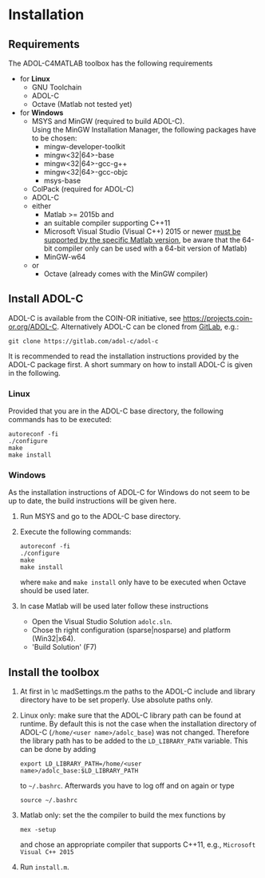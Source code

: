 Installation
============

Requirements
------------

The ADOL-C4MATLAB toolbox has the following requirements

- for **Linux**
  - GNU Toolchain
  - ADOL-C
  - Octave (Matlab not tested yet)
- for **Windows**
  - MSYS and MinGW (required to build ADOL-C).<br/>
    Using the MinGW Installation Manager, the following packages have to be chosen:
    - mingw-developer-toolkit
    - mingw<32|64>-base
    - mingw<32|64>-gcc-g++
    - mingw<32|64>-gcc-objc
    - msys-base
  - ColPack (required for ADOL-C)
  - ADOL-C
  - either
    - Matlab >= 2015b and
    - an suitable compiler supporting C++11 
    - Microsoft Visual Studio (Visual C++) 2015 or newer [must be supported by the specific Matlab version](https://de.mathworks.com/support/sysreq/previous_releases.html), be aware that the 64-bit compiler only can be used with a 64-bit version of Matlab)
    - MinGW-w64
  - or
    - Octave (already comes with the MinGW compiler)

Install ADOL-C
--------------

ADOL-C is available from the COIN-OR initiative, see https://projects.coin-or.org/ADOL-C. Alternatively ADOL-C can be cloned from [GitLab](https://gitlab.com/adol-c/adol-c), e.g.:

	git clone https://gitlab.com/adol-c/adol-c

It is recommended to read the installation instructions provided by the ADOL-C package first. A short summary on how to install ADOL-C is given in the following.

### Linux

Provided that you are in the ADOL-C base directory, the following commands has to be executed:

    autoreconf -fi
    ./configure
    make
    make install


### Windows

As the installation instructions of ADOL-C for Windows do not seem to be up to date, the build instructions will be given here.

1. Run MSYS and go to the ADOL-C base directory.
2. Execute the following commands:
   
   ```
   autoreconf -fi
   ./configure
   make
   make install
   ```

   where `make` and `make install` only have to be executed when Octave should be used later.
3. In case Matlab will be used later follow these instructions
   - Open the Visual Studio Solution `adolc.sln`.
   - Chose th right configuration (sparse|nosparse) and platform (Win32|x64).
   - 'Build Solution' (F7)
 

Install the toolbox
-------------------

1. At first in \c madSettings.m the paths to the ADOL-C include and library directory have to be set properly. Use absolute paths only. 
2. Linux only: make sure that the ADOL-C library path can be found at runtime. By default this is not the case when the installation directory of ADOL-C (`/home/<user name>/adolc_base`) was not changed. Therefore the library path has to be added to the `LD_LIBRARY_PATH` variable. This can be done by adding

   ```
   export LD_LIBRARY_PATH=/home/<user name>/adolc_base:$LD_LIBRARY_PATH
   ```
   to `~/.bashrc`. Afterwards you have to log off and on again or type
   
   ```
   source ~/.bashrc
   ```
3. Matlab only: set the the compiler to build the mex functions by

   ```
   mex -setup
   ```
   and chose an appropriate compiler that supports C++11, e.g., `Microsoft Visual C++ 2015`
4. Run `install.m`.
